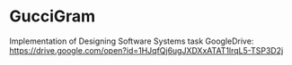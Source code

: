 # GucciGram
Implementation of Designing Software Systems task
GoogleDrive: https://drive.google.com/open?id=1HJqfQj6ugJXDXxATAT1lrqL5-TSP3D2j
